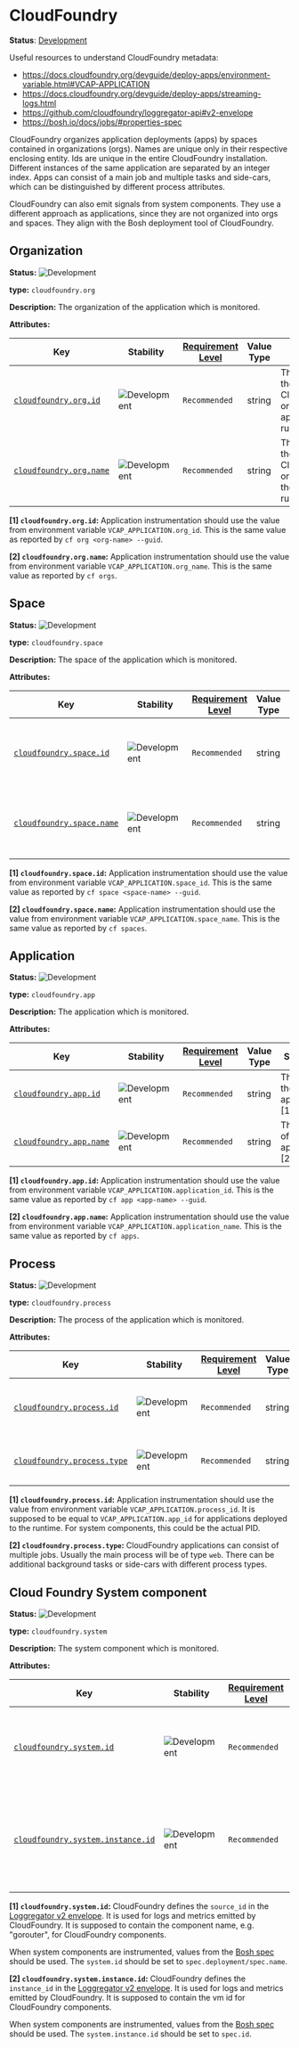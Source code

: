 # CloudFoundry

**Status**: [Development][DocumentStatus]

Useful resources to understand CloudFoundry metadata:

* <https://docs.cloudfoundry.org/devguide/deploy-apps/environment-variable.html#VCAP-APPLICATION>
* <https://docs.cloudfoundry.org/devguide/deploy-apps/streaming-logs.html>
* <https://github.com/cloudfoundry/loggregator-api#v2-envelope>
* <https://bosh.io/docs/jobs/#properties-spec>

CloudFoundry organizes application deployments (apps) by spaces contained in
organizations (orgs). Names are unique only in their respective enclosing
entity. Ids are unique in the entire CloudFoundry installation. Different
instances of the same application are separated by an integer index. Apps can
consist of a main job and multiple tasks and side-cars, which can be
distinguished by different process attributes.

CloudFoundry can also emit signals from system components. They use a different
approach as applications, since they are not organized into orgs and spaces.
They align with the Bosh deployment tool of CloudFoundry.

## Organization

<!-- semconv entity.cloudfoundry.org -->
<!-- NOTE: THIS TEXT IS AUTOGENERATED. DO NOT EDIT BY HAND. -->
<!-- see templates/registry/markdown/snippet.md.j2 -->
<!-- prettier-ignore-start -->
<!-- markdownlint-capture -->
<!-- markdownlint-disable -->


**Status:** ![Development](https://img.shields.io/badge/-development-blue)

**type:** `cloudfoundry.org`

**Description:** The organization of the application which is monitored.

**Attributes:**

| Key | Stability | [Requirement Level](https://opentelemetry.io/docs/specs/semconv/general/attribute-requirement-level/) | Value Type | Summary | Example Values |
|---|---|---|---|---|---|
| [`cloudfoundry.org.id`](/docs/registry/attributes/cloudfoundry.md) | ![Development](https://img.shields.io/badge/-development-blue) | `Recommended` | string | The guid of the CloudFoundry org the application is running in. [1] | `218fc5a9-a5f1-4b54-aa05-46717d0ab26d` |
| [`cloudfoundry.org.name`](/docs/registry/attributes/cloudfoundry.md) | ![Development](https://img.shields.io/badge/-development-blue) | `Recommended` | string | The name of the CloudFoundry organization the app is running in. [2] | `my-org-name` |

**[1] `cloudfoundry.org.id`:** Application instrumentation should use the value from environment
variable `VCAP_APPLICATION.org_id`. This is the same value as
reported by `cf org <org-name> --guid`.

**[2] `cloudfoundry.org.name`:** Application instrumentation should use the value from environment
variable `VCAP_APPLICATION.org_name`. This is the same value as
reported by `cf orgs`.

<!-- markdownlint-restore -->
<!-- prettier-ignore-end -->
<!-- END AUTOGENERATED TEXT -->
<!-- endsemconv -->

## Space

<!-- semconv entity.cloudfoundry.space -->
<!-- NOTE: THIS TEXT IS AUTOGENERATED. DO NOT EDIT BY HAND. -->
<!-- see templates/registry/markdown/snippet.md.j2 -->
<!-- prettier-ignore-start -->
<!-- markdownlint-capture -->
<!-- markdownlint-disable -->


**Status:** ![Development](https://img.shields.io/badge/-development-blue)

**type:** `cloudfoundry.space`

**Description:** The space of the application which is monitored.

**Attributes:**

| Key | Stability | [Requirement Level](https://opentelemetry.io/docs/specs/semconv/general/attribute-requirement-level/) | Value Type | Summary | Example Values |
|---|---|---|---|---|---|
| [`cloudfoundry.space.id`](/docs/registry/attributes/cloudfoundry.md) | ![Development](https://img.shields.io/badge/-development-blue) | `Recommended` | string | The guid of the CloudFoundry space the application is running in. [1] | `218fc5a9-a5f1-4b54-aa05-46717d0ab26d` |
| [`cloudfoundry.space.name`](/docs/registry/attributes/cloudfoundry.md) | ![Development](https://img.shields.io/badge/-development-blue) | `Recommended` | string | The name of the CloudFoundry space the application is running in. [2] | `my-space-name` |

**[1] `cloudfoundry.space.id`:** Application instrumentation should use the value from environment
variable `VCAP_APPLICATION.space_id`. This is the same value as
reported by `cf space <space-name> --guid`.

**[2] `cloudfoundry.space.name`:** Application instrumentation should use the value from environment
variable `VCAP_APPLICATION.space_name`. This is the same value as
reported by `cf spaces`.

<!-- markdownlint-restore -->
<!-- prettier-ignore-end -->
<!-- END AUTOGENERATED TEXT -->
<!-- endsemconv -->

## Application

<!-- semconv entity.cloudfoundry.app -->
<!-- NOTE: THIS TEXT IS AUTOGENERATED. DO NOT EDIT BY HAND. -->
<!-- see templates/registry/markdown/snippet.md.j2 -->
<!-- prettier-ignore-start -->
<!-- markdownlint-capture -->
<!-- markdownlint-disable -->


**Status:** ![Development](https://img.shields.io/badge/-development-blue)

**type:** `cloudfoundry.app`

**Description:** The application which is monitored.

**Attributes:**

| Key | Stability | [Requirement Level](https://opentelemetry.io/docs/specs/semconv/general/attribute-requirement-level/) | Value Type | Summary | Example Values |
|---|---|---|---|---|---|
| [`cloudfoundry.app.id`](/docs/registry/attributes/cloudfoundry.md) | ![Development](https://img.shields.io/badge/-development-blue) | `Recommended` | string | The guid of the application. [1] | `218fc5a9-a5f1-4b54-aa05-46717d0ab26d` |
| [`cloudfoundry.app.name`](/docs/registry/attributes/cloudfoundry.md) | ![Development](https://img.shields.io/badge/-development-blue) | `Recommended` | string | The name of the application. [2] | `my-app-name` |

**[1] `cloudfoundry.app.id`:** Application instrumentation should use the value from environment
variable `VCAP_APPLICATION.application_id`. This is the same value as
reported by `cf app <app-name> --guid`.

**[2] `cloudfoundry.app.name`:** Application instrumentation should use the value from environment
variable `VCAP_APPLICATION.application_name`. This is the same value
as reported by `cf apps`.

<!-- markdownlint-restore -->
<!-- prettier-ignore-end -->
<!-- END AUTOGENERATED TEXT -->
<!-- endsemconv -->

## Process

<!-- semconv entity.cloudfoundry.process -->
<!-- NOTE: THIS TEXT IS AUTOGENERATED. DO NOT EDIT BY HAND. -->
<!-- see templates/registry/markdown/snippet.md.j2 -->
<!-- prettier-ignore-start -->
<!-- markdownlint-capture -->
<!-- markdownlint-disable -->


**Status:** ![Development](https://img.shields.io/badge/-development-blue)

**type:** `cloudfoundry.process`

**Description:** The process of the application which is monitored.

**Attributes:**

| Key | Stability | [Requirement Level](https://opentelemetry.io/docs/specs/semconv/general/attribute-requirement-level/) | Value Type | Summary | Example Values |
|---|---|---|---|---|---|
| [`cloudfoundry.process.id`](/docs/registry/attributes/cloudfoundry.md) | ![Development](https://img.shields.io/badge/-development-blue) | `Recommended` | string | The UID identifying the process. [1] | `218fc5a9-a5f1-4b54-aa05-46717d0ab26d` |
| [`cloudfoundry.process.type`](/docs/registry/attributes/cloudfoundry.md) | ![Development](https://img.shields.io/badge/-development-blue) | `Recommended` | string | The type of process. [2] | `web` |

**[1] `cloudfoundry.process.id`:** Application instrumentation should use the value from environment
variable `VCAP_APPLICATION.process_id`. It is supposed to be equal to
`VCAP_APPLICATION.app_id` for applications deployed to the runtime.
For system components, this could be the actual PID.

**[2] `cloudfoundry.process.type`:** CloudFoundry applications can consist of multiple jobs. Usually the
main process will be of type `web`. There can be additional background
tasks or side-cars with different process types.

<!-- markdownlint-restore -->
<!-- prettier-ignore-end -->
<!-- END AUTOGENERATED TEXT -->
<!-- endsemconv -->

## Cloud Foundry System component

<!-- semconv entity.cloudfoundry.system -->
<!-- NOTE: THIS TEXT IS AUTOGENERATED. DO NOT EDIT BY HAND. -->
<!-- see templates/registry/markdown/snippet.md.j2 -->
<!-- prettier-ignore-start -->
<!-- markdownlint-capture -->
<!-- markdownlint-disable -->


**Status:** ![Development](https://img.shields.io/badge/-development-blue)

**type:** `cloudfoundry.system`

**Description:** The system component which is monitored.

**Attributes:**

| Key | Stability | [Requirement Level](https://opentelemetry.io/docs/specs/semconv/general/attribute-requirement-level/) | Value Type | Summary | Example Values |
|---|---|---|---|---|---|
| [`cloudfoundry.system.id`](/docs/registry/attributes/cloudfoundry.md) | ![Development](https://img.shields.io/badge/-development-blue) | `Recommended` | string | A guid or another name describing the event source. [1] | `cf/gorouter` |
| [`cloudfoundry.system.instance.id`](/docs/registry/attributes/cloudfoundry.md) | ![Development](https://img.shields.io/badge/-development-blue) | `Recommended` | string | A guid describing the concrete instance of the event source. [2] | `218fc5a9-a5f1-4b54-aa05-46717d0ab26d` |

**[1] `cloudfoundry.system.id`:** CloudFoundry defines the `source_id` in the [Loggregator v2 envelope](https://github.com/cloudfoundry/loggregator-api#v2-envelope).
It is used for logs and metrics emitted by CloudFoundry. It is
supposed to contain the component name, e.g. "gorouter", for
CloudFoundry components.

When system components are instrumented, values from the
[Bosh spec](https://bosh.io/docs/jobs/#properties-spec)
should be used. The `system.id` should be set to
`spec.deployment/spec.name`.

**[2] `cloudfoundry.system.instance.id`:** CloudFoundry defines the `instance_id` in the [Loggregator v2 envelope](https://github.com/cloudfoundry/loggregator-api#v2-envelope).
It is used for logs and metrics emitted by CloudFoundry. It is
supposed to contain the vm id for CloudFoundry components.

When system components are instrumented, values from the
[Bosh spec](https://bosh.io/docs/jobs/#properties-spec)
should be used. The `system.instance.id` should be set to `spec.id`.

<!-- markdownlint-restore -->
<!-- prettier-ignore-end -->
<!-- END AUTOGENERATED TEXT -->
<!-- endsemconv -->

[DocumentStatus]: https://github.com/open-telemetry/opentelemetry-specification/blob/v1.49.0/specification/document-status.md
